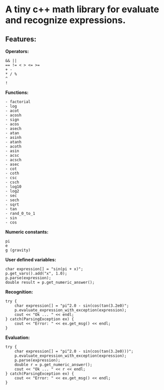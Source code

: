 A tiny c++ math library for evaluate and recognize expressions.
===============

**Features:**
--------------

**Operators:**

    && ||
    == != < > <= >=
    + -
    * / %
    ^
    !

**Functions:**

    - factorial
    - log
    - acot
    - acosh
    - sign
    - acos
    - asech
    - atan
    - asinh
    - atanh
    - acoth
    - asin
    - acsc
    - acsch
    - asec
    - cot
    - coth
    - csc
    - csch
    - log10
    - log2
    - sec
    - sech
    - sqrt
    - tan
    - rand_0_to_1
    - sin
    - cos

**Numeric constants:**

    pi
    e
    g (gravity)

**User defined variables:**

    char expression[] = "sin(pi + x)";        
    p.get_vars().add("x", 1.0);
    p.parse(expression);
    double result = p.get_numeric_answer();

**Recognition:**

    try {
        char expression[] = "pi^2.0 - sin(cos(tan(3.2e0)";
        p.evaluate_expression_with_exception(expression);
        cout << "Ok ... " << endl;
    } catch(ParsingException ex) {
        cout << "Error: " << ex.get_msg() << endl;
    }

**Evaluation:**

    try {
        char expression[] = "pi^2.0 - sin(cos(tan(3.2e0)))";
        p.evaluate_expression_with_exception(expression);
        p.parse(expression);
        double r = p.get_numeric_answer();
        cout << "Ok ... " << r << endl;
    } catch(ParsingException ex) {
        cout << "Error: " << ex.get_msg() << endl;
    }

